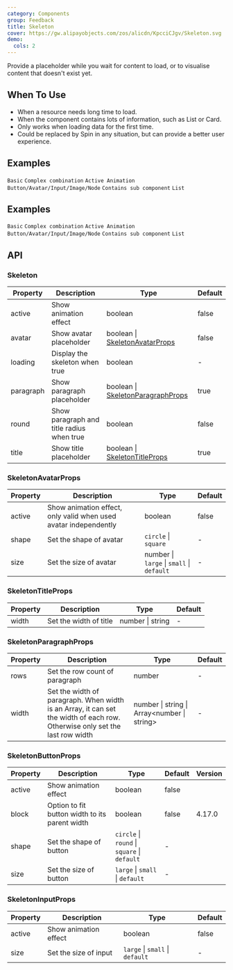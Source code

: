 ```yaml
---
category: Components
group: Feedback
title: Skeleton
cover: https://gw.alipayobjects.com/zos/alicdn/KpcciCJgv/Skeleton.svg
demo:
  cols: 2
---
```


Provide a placeholder while you wait for content to load, or to visualise content that doesn't exist yet.

## When To Use

- When a resource needs long time to load.
- When the component contains lots of information, such as List or Card.
- Only works when loading data for the first time.
- Could be replaced by Spin in any situation, but can provide a better user experience.

## Examples

<code src="./demo/basic.tsx">Basic</code>
<code src="./demo/complex.tsx">Complex combination</code>
<code src="./demo/active.tsx">Active Animation</code>
<code src="./demo/element.tsx">Button/Avatar/Input/Image/Node</code>
<code src="./demo/children.tsx">Contains sub component</code>
<code src="./demo/list.tsx">List</code>

## Examples

<code src="./demo/basic.tsx">Basic</code>
<code src="./demo/complex.tsx">Complex combination</code>
<code src="./demo/active.tsx">Active Animation</code>
<code src="./demo/element.tsx">Button/Avatar/Input/Image/Node</code>
<code src="./demo/children.tsx">Contains sub component</code>
<code src="./demo/list.tsx">List</code>

## API

### Skeleton

| Property  | Description                               | Type                                                         | Default |
| --------- | ----------------------------------------- | ------------------------------------------------------------ | ------- |
| active    | Show animation effect                     | boolean                                                      | false   |
| avatar    | Show avatar placeholder                   | boolean \| [SkeletonAvatarProps](#SkeletonAvatarProps)       | false   |
| loading   | Display the skeleton when true            | boolean                                                      | -       |
| paragraph | Show paragraph placeholder                | boolean \| [SkeletonParagraphProps](#SkeletonParagraphProps) | true    |
| round     | Show paragraph and title radius when true | boolean                                                      | false   |
| title     | Show title placeholder                    | boolean \| [SkeletonTitleProps](#SkeletonTitleProps)         | true    |

### SkeletonAvatarProps

| Property | Description                                                      | Type                                      | Default |
| -------- | ---------------------------------------------------------------- | ----------------------------------------- | ------- |
| active   | Show animation effect, only valid when used avatar independently | boolean                                   | false   |
| shape    | Set the shape of avatar                                          | `circle` \| `square`                      | -       |
| size     | Set the size of avatar                                           | number \| `large` \| `small` \| `default` | -       |

### SkeletonTitleProps

| Property | Description            | Type             | Default |
| -------- | ---------------------- | ---------------- | ------- |
| width    | Set the width of title | number \| string | -       |

### SkeletonParagraphProps

| Property | Description                                                                                                                 | Type                                           | Default |
| -------- | --------------------------------------------------------------------------------------------------------------------------- | ---------------------------------------------- | ------- |
| rows     | Set the row count of paragraph                                                                                              | number                                         | -       |
| width    | Set the width of paragraph. When width is an Array, it can set the width of each row. Otherwise only set the last row width | number \| string \| Array&lt;number \| string> | -       |

### SkeletonButtonProps

| Property | Description                                    | Type                                         | Default | Version |
| -------- | ---------------------------------------------- | -------------------------------------------- | ------- | ------- |
| active   | Show animation effect                          | boolean                                      | false   |         |
| block    | Option to fit button width to its parent width | boolean                                      | false   | 4.17.0  |
| shape    | Set the shape of button                        | `circle` \| `round` \| `square` \| `default` | -       |         |
| size     | Set the size of button                         | `large` \| `small` \| `default`              | -       |         |

### SkeletonInputProps

| Property | Description           | Type                            | Default |
| -------- | --------------------- | ------------------------------- | ------- |
| active   | Show animation effect | boolean                         | false   |
| size     | Set the size of input | `large` \| `small` \| `default` | -       |
